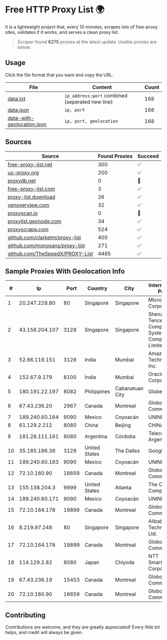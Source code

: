 
# Free HTTP Proxy List 🌍

It is a lightweight project that, every 10 minutes, scrapes lots of free-proxy sites, validates if it works, and serves a clean proxy list.


> Scraper found **6275** proxies at the latest update. Usable proxies are below.

## Usage

Click the file format that you want and copy the URL.


|File|Content|Count|
|----|-------|-----|
|[data.txt](https://raw.githubusercontent.com/themiralay/Proxy-List-World/master/data.txt)|`ip_address:port` combined (seperated new line)|168|
|[data.json](https://raw.githubusercontent.com/themiralay/Proxy-List-World/master/data.json)|`ip, port`|168|
|[data-with-geolocation.json](https://raw.githubusercontent.com/themiralay/Proxy-List-World/master/data-with-geolocation.json)|`ip, port, geolocation`|168|

## Sources

|Source|Found Proxies|Succeed|
|------|-------------|-------|
|[free-proxy-list.net](https://free-proxy-list.net)|300|✅|
|[us-proxy.org](https://www.us-proxy.org)|200|✅|
|[proxydb.net](http://proxydb.net)|0|🚫|
|[free-proxy-list.com](https://free-proxy-list.com/?page=&port=&type%5B%5D=http&type%5B%5D=https&up_time=0&search=Search)|3|✅|
|[proxy-list.download](https://www.proxy-list.download/HTTP)|26|✅|
|[vpnoverview.com](https://vpnoverview.com/privacy/anonymous-browsing/free-proxy-servers)|32|✅|
|[proxyscan.io](https://www.proxyscan.io)|0|🚫|
|[proxylist.geonode.com](https://proxylist.geonode.com/api/proxy-list?limit=300&page=1&sort_by=lastChecked&sort_type=desc&protocols=http,https)|34|✅|
|[proxyscrape.com](https://api.proxyscrape.com/v2/?request=displayproxies&protocol=http&timeout=10000&country=all&ssl=all&anonymity=all)|524|✅|
|[github.com/clarketm/proxy-list](https://raw.githubusercontent.com/clarketm/proxy-list/master/proxy-list-raw.txt)|400|✅|
|[github.com/monosans/proxy-list](https://raw.githubusercontent.com/monosans/proxy-list/main/proxies/http.txt)|271|✅|
|[github.com/TheSpeedX/PROXY-List](https://raw.githubusercontent.com/TheSpeedX/PROXY-List/master/http.txt)|4485|✅|


## Sample Proxies With Geolocation Info

|#|Ip|Port|Country|City|Internet Service Provider|
|-|--|----|-------|----|-------------------------|
|1|20.247.228.80|80|Singapore|Singapore|Microsoft Corporation|
|2|43.156.204.107|3128|Singapore|Singapore|Shenzhen Tencent Computer Systems Company Limited|
|3|52.66.119.151|3128|India|Mumbai|Amazon Technologies Inc.|
|4|152.67.9.179|8100|India|Mumbai|Oracle Corporation|
|5|180.191.22.197|8082|Philippines|Cabanatuan City|Globe Telecom|
|6|67.43.236.20|2967|Canada|Montreal|GloboTech Communications|
|7|189.240.60.164|9090|Mexico|Coyoacán|UNINET|
|8|61.129.2.212|8080|China|Beijing|CHINANET|
|9|181.28.111.161|8080|Argentina|Córdoba|Telecom Argentina S.A|
|10|35.185.196.38|3128|United States|The Dalles|Google LLC|
|11|189.240.60.163|9090|Mexico|Coyoacán|UNINET|
|12|72.10.160.90|16659|Canada|Montreal|GloboTech Communications|
|13|155.138.204.3|9999|United States|Atlanta|The Constant Company|
|14|189.240.60.171|9090|Mexico|Coyoacán|UNINET|
|15|72.10.164.178|19899|Canada|Montreal|GloboTech Communications|
|16|8.219.97.248|80|Singapore|Singapore|Alibaba (US) Technology Co., Ltd.|
|17|72.10.164.178|19899|Canada|Montreal|GloboTech Communications|
|18|114.129.2.82|8080|Japan|Chiyoda|NTT SmartConnect Corporation|
|19|67.43.236.19|15453|Canada|Montreal|GloboTech Communications|
|20|72.10.160.90|16659|Canada|Montreal|GloboTech Communications|



## Contributing

Contributions are welcome, and they are greatly appreciated! Every
little bit helps, and credit will always be given.

